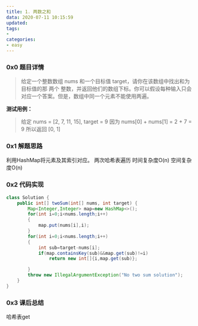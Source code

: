 ```yaml
---
title: 1. 两数之和
data: 2020-07-11 10:15:59
updated:
tags:
- 
categories:
- easy
---
```


### 0x0 题目详情

>给定一个整数数组 nums 和一个目标值 target，请你在该数组中找出和为目标值的那 两个 整数，并返回他们的数组下标。你可以假设每种输入只会对应一个答案。但是，数组中同一个元素不能使用两遍。



**测试用例：**
>给定 nums = [2, 7, 11, 15], target = 9
因为 nums[0] + nums[1] = 2 + 7 = 9
所以返回 [0, 1]



### 0x1 解题思路

利用HashMap将元素及其索引对应。
两次哈希表遍历
时间复杂度O(n)
空间复杂度O(n)


### 0x2 代码实现

``` java
class Solution {
    public int[] twoSum(int[] nums, int target) {
        Map<Integer,Integer> map=new HashMap<>();
        for(int i=0;i<nums.length;i++)
        {
            map.put(nums[i],i);
        }
        for(int i=0;i<nums.length;i++)
        {
            int sub=target-nums[i];
            if(map.containsKey(sub)&&map.get(sub)!=i)
                return new int[]{i,map.get(sub)};

        }
        throw new IllegalArgumentException("No two sum solution");
    }
}

```

### 0x3 课后总结

哈希表get